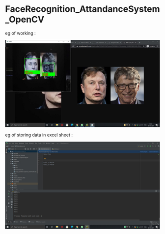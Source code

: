 # FaceRecognition_AttandanceSystem_OpenCV


eg of working :

<img src="https://github.com/rokkam7784/Camttendance/blob/main/Class_1A/Demo%20images/IMG2.jpeg" alt="demo image"/>


eg of storing data in excel sheet :

<img src="https://github.com/rokkam7784/Camttendance/blob/main/Class_1A/Demo%20images/IMG1.jpeg" alt="demo image"/>
